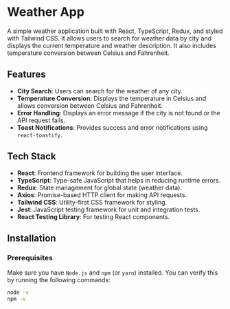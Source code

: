 # Weather App

A simple weather application built with React, TypeScript, Redux, and styled with Tailwind CSS. It allows users to search for weather data by city and displays the current temperature and weather description. It also includes temperature conversion between Celsius and Fahrenheit.

## Features

- **City Search**: Users can search for the weather of any city.
- **Temperature Conversion**: Displays the temperature in Celsius and allows conversion between Celsius and Fahrenheit.
- **Error Handling**: Displays an error message if the city is not found or the API request fails.
- **Toast Notifications**: Provides success and error notifications using `react-toastify`.

## Tech Stack

- **React**: Frontend framework for building the user interface.
- **TypeScript**: Type-safe JavaScript that helps in reducing runtime errors.
- **Redux**: State management for global state (weather data).
- **Axios**: Promise-based HTTP client for making API requests.
- **Tailwind CSS**: Utility-first CSS framework for styling.
- **Jest**: JavaScript testing framework for unit and integration tests.
- **React Testing Library**: For testing React components.

## Installation

### Prerequisites

Make sure you have `Node.js` and `npm` (or `yarn`) installed. You can verify this by running the following commands:

```bash
node -v
npm -v
